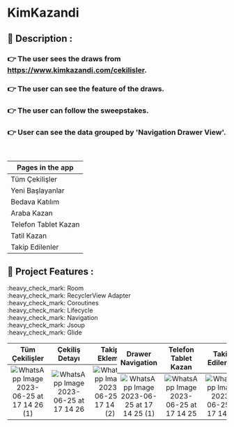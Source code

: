 # KimKazandi

## 	:book: Description :

### :point_right: The user sees the draws from https://www.kimkazandi.com/cekilisler.

### :point_right: The user can see the feature of the draws.

### :point_right: The user can follow the sweepstakes.

### :point_right: User can see the data grouped by 'Navigation Drawer View'.

</br>

| Pages in the app | 
| ----------------- |
| Tüm Çekilişler |
| Yeni Başlayanlar |
| Bedava Katılım |
| Araba Kazan |
| Telefon Tablet Kazan |
| Tatil Kazan |
| Takip Edilenler |

## :floppy_disk: Project Features :

<div>:heavy_check_mark: Room</div>
<div>:heavy_check_mark: RecyclerView Adapter</div>
<div>:heavy_check_mark: Coroutines </div>
<div>:heavy_check_mark: Lifecycle </div>
<div>:heavy_check_mark: Navigation </div>
<div>:heavy_check_mark: Jsoup </div>
<div>:heavy_check_mark: Glide </div>
<div style="display: flex;">


| Tüm Çekilişler | Çekiliş Detayı | Takip Ekleme |  
|:-:|:-:|:-:|
| ![WhatsApp Image 2023-06-25 at 17 14 26 (1)](https://github.com/gultendogan0/KimKazandi/assets/63645518/212ae3ed-f276-4fc5-a492-80d29b4e20b4) |![WhatsApp Image 2023-06-25 at 17 14 26](https://github.com/gultendogan0/KimKazandi/assets/63645518/c2a36c38-fbe9-4959-90be-6188da2888a2)| ![WhatsApp Image 2023-06-25 at 17 14 25 (2)](https://github.com/gultendogan0/KimKazandi/assets/63645518/d3c7a422-a976-4705-bb88-af9c4e05864b) |
  
| Drawer Navigation | Telefon Tablet Kazan | Takip Edilenler |  
|:-:|:-:|:-:|
| ![WhatsApp Image 2023-06-25 at 17 14 25 (1)](https://github.com/gultendogan0/KimKazandi/assets/63645518/a4af1331-6a6f-444f-9f41-65e8141fd682) | ![WhatsApp Image 2023-06-25 at 17 14 25](https://github.com/gultendogan0/KimKazandi/assets/63645518/8eec9a5a-5a3c-4c1c-871e-4817de9001de) | ![WhatsApp Image 2023-06-25 at 17 14 24](https://github.com/gultendogan0/KimKazandi/assets/63645518/98a53086-f36c-4a04-9baf-f67f975c7704) |







